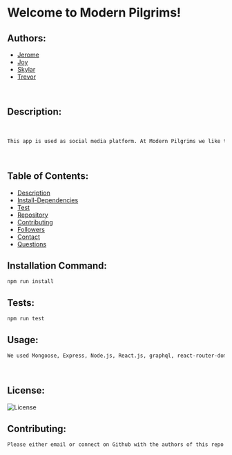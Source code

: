 # Welcome to Modern Pilgrims!

## Authors:

- [Jerome](https://github.com/Jeromemn)
- [Joy](https://github.com/skylardorn)
- [Skylar](https://github.com/joyhalliday)
- [Trevor](https://github.com/dorntrevor7)

<br>

## Description:

<br>

```md
This app is used as social media platform. At Modern Pilgrims we like to share with you other peoples recent trips and a little bit about how it went. For instance, in each post you can determine whether or not you rate the trip out of five stars. As well as leave a summary of the trip, location of the trip, and even comment on your trip or others that you find comment worthy.
```

<br>

## Table of Contents:

- [Description](#Description)
- [Install-Dependencies](#Install-Dependencies)
- [Test](#Test)
- [Repository](#Repository)
- [Contributing](#Contributing)
- [Followers](#Followers)
- [Contact](#Contact)
- [Questions](#Questions)
  <br>

## Installation Command:

`npm run install`
<br>

## Tests:

`npm run test`
<br>

## Usage:

```md
We used Mongoose, Express, Node.js, React.js, graphql, react-router-dom
```

<br>

## License:

![License](https://img.shields.io/badge/license-MIT-green.svg)
<br>

## Contributing:

```md
Please either email or connect on Github with the authors of this repo to futher connect and assist with contributions.
```

<br>
